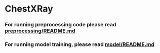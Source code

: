 # ChestXRay

### For running preprocessing code please read [preprocessing/README.md](https://github.gatech.edu/fjuristovski3/ChestXRay/blob/master/preprocessing/README.md)
### For running model training, please read [model/README.md](https://github.gatech.edu/fjuristovski3/ChestXRay/blob/master/model/README.md)
